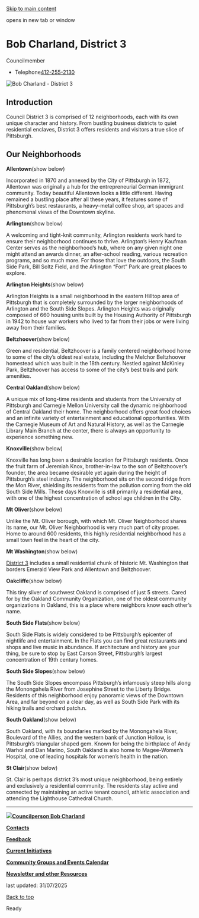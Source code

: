 [Skip to main content](https://www.pittsburghpa.gov/City-Government/City-Council/Districts/Bob-Charland-District-3#main-content)

opens in new tab or window

# Bob Charland, District 3

Councilmember

- Telephone[412-255-2130](tel:4122552130)

![Bob Charland - District 3](https://www.pittsburghpa.gov/files/assets/city/v/2/city-council/images/23734_charland-squared.jpg?dimension=pageimage&w=480)

## Introduction

Council District 3 is comprised of 12 neighborhoods, each with its own unique character and history. From bustling business districts to quiet residential enclaves, District 3 offers residents and visitors a true slice of Pittsburgh.

## Our Neighborhoods

**Allentown**(show below)

Incorporated in 1870 and annexed by the City of Pittsburgh in 1872, Allentown was originally a hub for the entrepreneurial German immigrant community. Today beautiful Allentown looks a little different. Having remained a bustling place after all these years, it features some of Pittsburgh’s best restaurants, a heavy-metal coffee shop, art spaces and phenomenal views of the Downtown skyline.

**Arlington**(show below)

A welcoming and tight-knit community, Arlington residents work hard to ensure their neighborhood continues to thrive. Arlington’s Henry Kaufman Center serves as the neighborhood’s hub, where on any given night one might attend an awards dinner, an after-school reading, various recreation programs, and so much more. For those that love the outdoors, the South Side Park, Bill Soltz Field, and the Arlington “Fort” Park are great places to explore.

**Arlington Heights**(show below)

Arlington Heights is a small neighborhood in the eastern Hilltop area of Pittsburgh that is completely surrounded by the larger neighborhoods of Arlington and the South Side Slopes. Arlington Heights was originally composed of 660 housing units built by the Housing Authority of Pittsburgh in 1942 to house war workers who lived to far from their jobs or were living away from their families.

**Beltzhoover**(show below)

Green and residential, Beltzhoover is a family centered neighborhood home to some of the city’s oldest real estate, including the Melchor Beltzhoover homestead which was built in the 18th century. Nestled against McKinley Park, Beltzhoover has access to some of the city’s best trails and park amenities.

**Central Oakland**(show below)

A unique mix of long-time residents and students from the University of Pittsburgh and Carnegie Mellon University call the dynamic neighborhood of Central Oakland their home. The neighborhood offers great food choices and an infinite variety of entertainment and educational opportunities. With the Carnegie Museum of Art and Natural History, as well as the Carnegie Library Main Branch at the center, there is always an opportunity to experience something new.

**Knoxville**(show below)

Knoxville has long been a desirable location for Pittsburgh residents. Once the fruit farm of Jeremiah Knox, brother-in-law to the son of Beltzhoover’s founder, the area became desirable yet again during the height of Pittsburgh’s steel industry. The neighborhood sits on the second ridge from the Mon River, shielding its residents from the pollution coming from the old South Side Mills. These days Knoxville is still primarily a residential area, with one of the highest concentration of school age children in the City.

**Mt Oliver**(show below)

Unlike the Mt. Oliver borough, with which Mt. Oliver Neighborhood shares its name, our Mt. Oliver Neighborhood is very much part of city proper. Home to around 600 residents, this highly residential neighborhood has a small town feel in the heart of the city.

**Mt Washington**(show below)

[District 3](https://gis.pittsburghpa.gov/pghcouncil/) includes a small residential chunk of historic Mt. Washington that borders Emerald View Park and Allentown and Beltzhoover.

**Oakcliffe**(show below)

This tiny sliver of southwest Oakland is comprised of just 5 streets. Cared for by the Oakland Community Organization, one of the oldest community organizations in Oakland, this is a place where neighbors know each other’s name.

**South Side Flats**(show below)

South Side Flats is widely considered to be Pittsburgh’s epicenter of nightlife and entertainment. In the Flats you can find great restaurants and shops and live music in abundance. If architecture and history are your thing, be sure to stop by East Carson Street, Pittsburgh’s largest concentration of 19th century homes.

**South Side Slopes**(show below)

The South Side Slopes encompass Pittsburgh’s infamously steep hills along the Monongahela River from Josephine Street to the Liberty Bridge. Residents of this neighborhood enjoy panoramic views of the Downtown Area, and far beyond on a clear day, as well as South Side Park with its hiking trails and orchard patch.n.

**South Oakland**(show below)

South Oakland, with its boundaries marked by the Monongahela River, Boulevard of the Allies, and the western bank of Junction Hollow, is Pittsburgh’s triangular shaped gem. Known for being the birthplace of Andy Warhol and Dan Marino, South Oakland is also home to Magee-Women’s Hospital, one of leading hospitals for women’s health in the nation.

**St Clair**(show below)

St. Clair is perhaps district 3’s most unique neighborhood, being entirely and exclusively a residential community. The residents stay active and connected by maintaining an active tenant council, athletic association and attending the Lighthouse Cathedral Church.

* * *

[![](https://www.pittsburghpa.gov/files/assets/city/v/3/city-council/images/23734_charland.jpg?dimension=largethumbnail&w=480&h=316)**Councilperson Bob Charland**](https://www.pittsburghpa.gov/City-Government/City-Council/Districts/Bob-Charland-District-3/Councilperson-Bob-Charland)

[**Contacts**](https://www.pittsburghpa.gov/City-Government/City-Council/Districts/Bob-Charland-District-3/Contacts)

[**Feedback**](https://www.pittsburghpa.gov/City-Government/City-Council/Districts/Bob-Charland-District-3/Feedback)

[**Current Initiatives**](https://www.pittsburghpa.gov/City-Government/City-Council/Districts/Bob-Charland-District-3/Current-Initiatives)

[**Community Groups and Events Calendar**](https://www.pittsburghpa.gov/City-Government/City-Council/Districts/Bob-Charland-District-3/Community-Groups-and-Events-Calendar)

[**Newsletter and other Resources**](https://www.pittsburghpa.gov/City-Government/City-Council/Districts/Bob-Charland-District-3/Newsletter-and-other-Resources)

last updated: 31/07/2025

[Back to top](https://www.pittsburghpa.gov/City-Government/City-Council/Districts/Bob-Charland-District-3#body-top)

Ready
